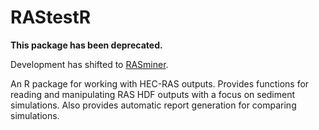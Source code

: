# RAStestR

**This package has been deprecated.**

Development has shifted to [RASminer](https://github.com/mkoohafkan/RASminer).


An R package for working with HEC-RAS outputs. Provides functions for reading 
and manipulating RAS HDF outputs with a focus on sediment simulations. Also
provides automatic report generation for comparing simulations.

